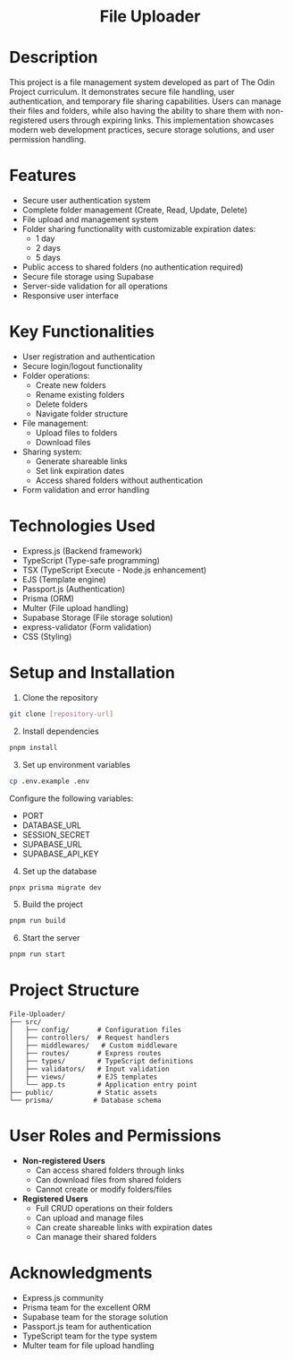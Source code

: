 <h1 align="center">File Uploader</h1>

# Description
This project is a file management system developed as part of The Odin Project curriculum. It demonstrates secure file handling, user authentication, and temporary file sharing capabilities. Users can manage their files and folders, while also having the ability to share them with non-registered users through expiring links. This implementation showcases modern web development practices, secure storage solutions, and user permission handling.

# Features
- Secure user authentication system
- Complete folder management (Create, Read, Update, Delete)
- File upload and management system
- Folder sharing functionality with customizable expiration dates:
  - 1 day
  - 2 days
  - 5 days
- Public access to shared folders (no authentication required)
- Secure file storage using Supabase
- Server-side validation for all operations
- Responsive user interface

# Key Functionalities
- User registration and authentication
- Secure login/logout functionality
- Folder operations:
  - Create new folders
  - Rename existing folders
  - Delete folders
  - Navigate folder structure
- File management:
  - Upload files to folders
  - Download files
- Sharing system:
  - Generate shareable links
  - Set link expiration dates
  - Access shared folders without authentication
- Form validation and error handling

# Technologies Used
- Express.js (Backend framework)
- TypeScript (Type-safe programming)
- TSX (TypeScript Execute - Node.js enhancement)
- EJS (Template engine)
- Passport.js (Authentication)
- Prisma (ORM)
- Multer (File upload handling)
- Supabase Storage (File storage solution)
- express-validator (Form validation)
- CSS (Styling)

# Setup and Installation
1. Clone the repository
```bash
git clone [repository-url]
```

2. Install dependencies
```bash
pnpm install
```

3. Set up environment variables
```bash
cp .env.example .env
```
Configure the following variables:
- PORT
- DATABASE_URL
- SESSION_SECRET
- SUPABASE_URL
- SUPABASE_API_KEY

4. Set up the database
```bash
pnpx prisma migrate dev
```

5. Build the project
```bash
pnpm run build
```

6. Start the server
```bash
pnpm run start
```

# Project Structure
```
File-Uploader/
├── src/
│   ├── config/       # Configuration files
│   ├── controllers/  # Request handlers
│   ├── middlewares/   # Custom middleware
│   ├── routes/       # Express routes
│   ├── types/        # TypeScript definitions
│   ├── validators/   # Input validation
│   ├── views/        # EJS templates
│   └── app.ts        # Application entry point
├── public/           # Static assets
└── prisma/          # Database schema
```

# User Roles and Permissions
- **Non-registered Users**
  - Can access shared folders through links
  - Can download files from shared folders
  - Cannot create or modify folders/files
- **Registered Users**
  - Full CRUD operations on their folders
  - Can upload and manage files
  - Can create shareable links with expiration dates
  - Can manage their shared folders

# Acknowledgments
- Express.js community
- Prisma team for the excellent ORM
- Supabase team for the storage solution
- Passport.js team for authentication
- TypeScript team for the type system
- Multer team for file upload handling